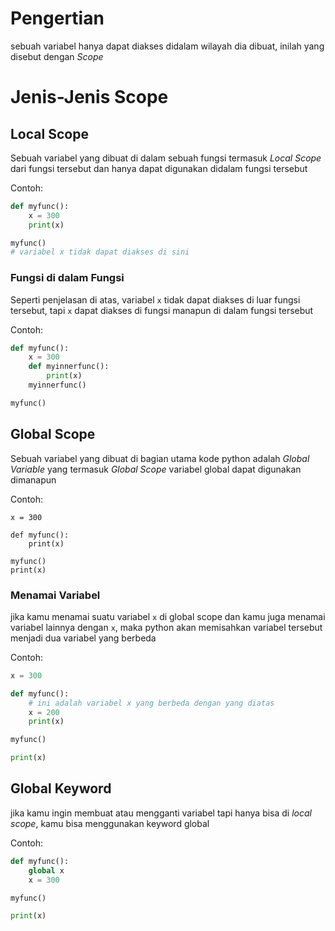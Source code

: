 # Pengertian
sebuah variabel hanya dapat diakses didalam wilayah dia dibuat, inilah yang disebut dengan *Scope*

# Jenis-Jenis Scope

## Local Scope
Sebuah variabel yang dibuat di dalam sebuah fungsi termasuk *Local Scope* dari fungsi tersebut
dan hanya dapat digunakan didalam fungsi tersebut

Contoh:
```py
def myfunc():
    x = 300
    print(x)

myfunc()
# variabel x tidak dapat diakses di sini
```

### Fungsi di dalam Fungsi
Seperti penjelasan di atas, variabel `x` tidak dapat diakses di luar fungsi tersebut, tapi `x` dapat diakses
di fungsi manapun di dalam fungsi tersebut

Contoh:
```py
def myfunc():
    x = 300
    def myinnerfunc():
        print(x)
    myinnerfunc()

myfunc()
```

## Global Scope
Sebuah variabel yang dibuat di bagian utama kode python adalah *Global Variable* yang termasuk *Global Scope*
variabel global dapat digunakan dimanapun

Contoh:
```
x = 300

def myfunc():
    print(x)

myfunc()
print(x)
```


### Menamai Variabel
jika kamu menamai suatu variabel `x` di global scope dan kamu juga menamai variabel lainnya dengan `x`,
maka python akan memisahkan variabel tersebut menjadi dua variabel yang berbeda

Contoh:
```py
x = 300

def myfunc():
    # ini adalah variabel x yang berbeda dengan yang diatas
    x = 200
    print(x)

myfunc()

print(x)
```

## Global Keyword
jika kamu ingin membuat atau mengganti variabel tapi hanya bisa di *local scope*, kamu bisa menggunakan keyword global

Contoh:
```py
def myfunc():
    global x
    x = 300

myfunc()

print(x)
```